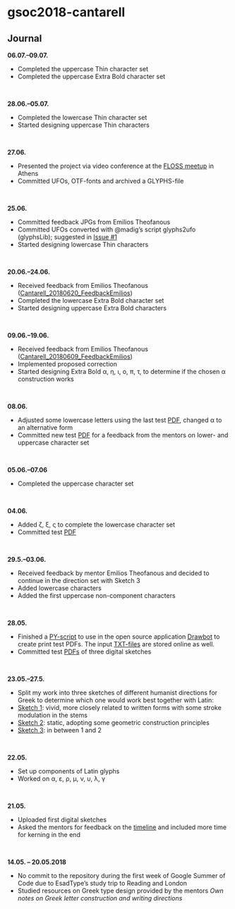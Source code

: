 # gsoc2018-cantarell

## Journal

**06.07.–09.07.**<br />
- Completed the uppercase Thin character set
- Completed the uppercase Extra Bold character set
<br>

**28.06.–05.07.**<br />
- Completed the lowercase Thin character set
- Started designing uppercase Thin characters
<br>

**27.06.**<br />
- Presented the project via video conference at the [FLOSS meetup](https://www.meetup.com/de-DE/Athens-FLOSS-Meetup/events/251747404/) in Athens 
- Committed UFOs, OTF-fonts and archived a GLYPHS-file
<br>

**25.06.**<br />
- Committed feedback JPGs from Emilios Theofanous
- Committed UFOs converted with @madig’s script glyphs2ufo (glyphsLib); suggested in [Issue #1](https://github.com/eellak/gsoc2018-cantarell/issues/1)
- Started designing lowercase Thin characters
<br>

**20.06.–24.06.**<br />
- Received feedback from Emilios Theofanous ([Cantarell_20180620_FeedbackEmilios](https://github.com/eellak/gsoc2018-cantarell/tree/master/00_PROCESS/01_Resources/01_Feedback))
- Completed the lowercase Extra Bold character set
- Started designing uppercase Extra Bold characters
<br>

**09.06.–19.06.**<br />
- Received feedback from Emilios Theofanous ([Cantarell_20180609_FeedbackEmilios](https://github.com/eellak/gsoc2018-cantarell/tree/master/00_PROCESS/01_Resources/01_Feedback))
- Implemented proposed correction
- Started designing Extra Bold α, η, ι, ο, π, τ, to determine if the chosen α construction works
<br>

**08.06.**<br />
- Adjusted some lowercase letters using the last test [PDF](https://github.com/eellak/gsoc2018-cantarell/blob/master/00_PROCESS/05_Test/PDF/Cantarell_20180604-1918.pdf), changed α to an alternative form
- Committed new test [PDF](https://github.com/eellak/gsoc2018-cantarell/blob/master/00_PROCESS/05_Test/PDF/Cantarell_20180608-2028.pdf) for a feedback from the mentors on lower- and uppercase character set
<br>

**05.06.–07.06**<br />
- Completed the uppercase character set
<br>

**04.06.**<br />
- Added ζ, ξ, ς to complete the lowercase character set
- Committed test [PDF](https://github.com/eellak/gsoc2018-cantarell/blob/master/00_PROCESS/05_Test/PDF/Cantarell_20180604-1918.pdf) 
<br>

**29.5.–03.06.**<br />
- Received feedback by mentor Emilios Theofanous and decided to continue in the direction set with Sketch 3
- Added lowercase characters
- Added the first uppercase non-component characters
<br>

**28.05.**<br />
- Finished a [PY-script](https://github.com/eellak/gsoc2018-cantarell/blob/master/00_PROCESS/05_Test/PY/Cantarell_TestPrint_20180528.py) to use in the open source application [Drawbot](http://www.drawbot.com) to create print test PDFs. The input [TXT-files](https://github.com/eellak/gsoc2018-cantarell/tree/master/00_PROCESS/05_Test/TXT) are stored online as well.
- Committed test [PDFs](https://github.com/eellak/gsoc2018-cantarell/tree/master/00_PROCESS/05_Test/PDF) of three digital sketches
<br>

**23.05.–27.5.**<br />
- Split my work into three sketches of different humanist directions for Greek to determine which one would work best together with Latin:
- [Sketch 1](https://github.com/eellak/gsoc2018-cantarell/blob/master/00_PROCESS/05_Test/PDF/Cantarell_Sketch1_20180528-1026.pdf): vivid, more closely related to written forms with some stroke modulation in the stems   
- [Sketch 2](https://github.com/eellak/gsoc2018-cantarell/blob/master/00_PROCESS/05_Test/PDF/Cantarell_Sketch2_20180528-1026.pdf): static, adopting some geometric construction principles
- [Sketch 3](https://github.com/eellak/gsoc2018-cantarell/blob/master/00_PROCESS/05_Test/PDF/Cantarell_Sketch3_20180528-1026.pdf): in between 1 and 2
<br>

**22.05.**<br />
- Set up components of Latin glyphs  
- Worked on α, ε, ρ, μ, ν, υ, λ, γ
<br>

**21.05.**<br />
- Uploaded first digital sketches
- Asked the mentors for feedback on the [timeline](https://github.com/eellak/gsoc2018-cantarell/blob/master/TIMELINE.md) and included more time for kerning in the end
<br>

**14.05. – 20.05.2018**<br />
- No commit to the repository during the first week of Google Summer of Code due to EsadType’s study trip to Reading and London
- Studied resources on Greek type design provided by the mentors
*Own notes on Greek letter construction and writing directions*
<br>